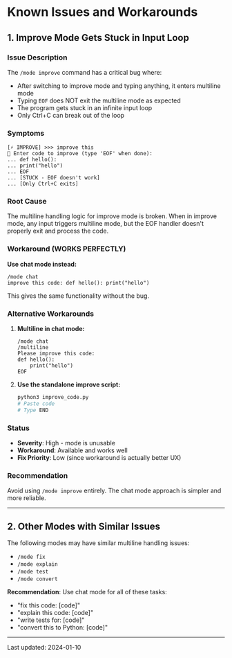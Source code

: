 # Known Issues and Workarounds

## 1. Improve Mode Gets Stuck in Input Loop

### Issue Description
The `/mode improve` command has a critical bug where:
- After switching to improve mode and typing anything, it enters multiline mode
- Typing `EOF` does NOT exit the multiline mode as expected
- The program gets stuck in an infinite input loop
- Only Ctrl+C can break out of the loop

### Symptoms
```
[⚡ IMPROVE] >>> improve this
📝 Enter code to improve (type 'EOF' when done):
... def hello():
... print("hello")
... EOF
... [STUCK - EOF doesn't work]
... [Only Ctrl+C exits]
```

### Root Cause
The multiline handling logic for improve mode is broken. When in improve mode, any input triggers multiline mode, but the EOF handler doesn't properly exit and process the code.

### Workaround (WORKS PERFECTLY)

**Use chat mode instead:**
```
/mode chat
improve this code: def hello(): print("hello")
```

This gives the same functionality without the bug.

### Alternative Workarounds

1. **Multiline in chat mode:**
   ```
   /mode chat
   /multiline
   Please improve this code:
   def hello():
       print("hello")
   EOF
   ```

2. **Use the standalone improve script:**
   ```bash
   python3 improve_code.py
   # Paste code
   # Type END
   ```

### Status
- **Severity**: High - mode is unusable
- **Workaround**: Available and works well
- **Fix Priority**: Low (since workaround is actually better UX)

### Recommendation
Avoid using `/mode improve` entirely. The chat mode approach is simpler and more reliable.

---

## 2. Other Modes with Similar Issues

The following modes may have similar multiline handling issues:
- `/mode fix`
- `/mode explain` 
- `/mode test`
- `/mode convert`

**Recommendation**: Use chat mode for all of these tasks:
- "fix this code: [code]"
- "explain this code: [code]"
- "write tests for: [code]"
- "convert this to Python: [code]"

---

Last updated: 2024-01-10
